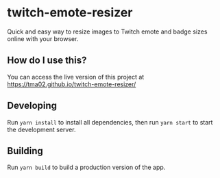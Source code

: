 # twitch-emote-resizer
Quick and easy way to resize images to Twitch emote and badge sizes online with your browser.
## How do I use this?
You can access the live version of this project at https://tma02.github.io/twitch-emote-resizer/
## Developing
Run `yarn install` to install all dependencies, then run `yarn start` to start the development server.
## Building
Run `yarn build` to build a production version of the app.